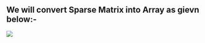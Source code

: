 ## We will convert Sparse Matrix into Array as gievn below:-

![](http://www.btechsmartclass.com/data_structures/ds_images/Triplet_Representation_of_Sparse_Matrix.png)


